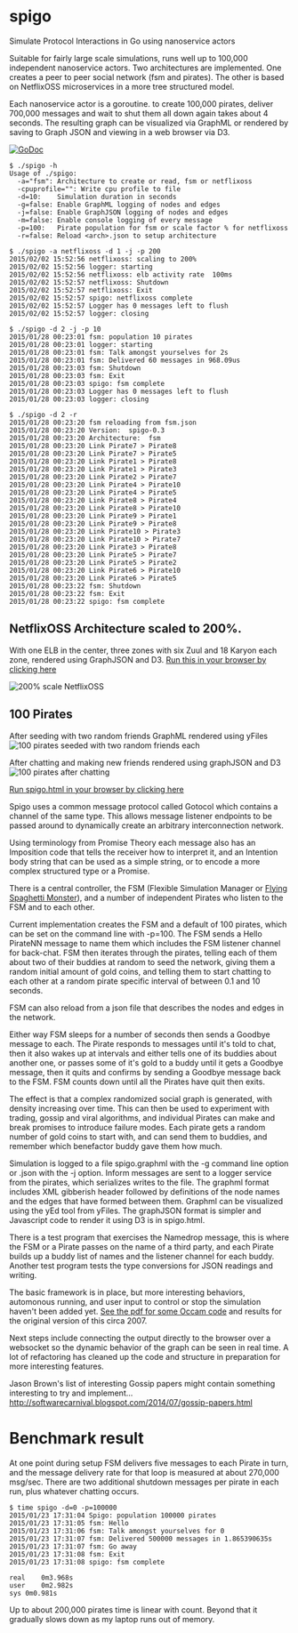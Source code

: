 spigo
=====

Simulate Protocol Interactions in Go using nanoservice actors

Suitable for fairly large scale simulations, runs well up to 100,000 independent nanoservice actors. Two architectures are implemented. One creates a peer to peer social network (fsm and pirates). The other is based on NetflixOSS microservices in a more tree structured model.

Each nanoservice actor is a goroutine. to create 100,000 pirates, deliver 700,000 messages and wait to shut them all down again takes about 4 seconds. The resulting graph can be visualized via GraphML or rendered by saving to Graph JSON and viewing in a web browser via D3.

[![GoDoc](https://godoc.org/github.com/adrianco/spigo?status.svg)](https://godoc.org/github.com/adrianco/spigo)

```
$ ./spigo -h
Usage of ./spigo:
  -a="fsm": Architecture to create or read, fsm or netflixoss
  -cpuprofile="": Write cpu profile to file
  -d=10:    Simulation duration in seconds
  -g=false: Enable GraphML logging of nodes and edges
  -j=false: Enable GraphJSON logging of nodes and edges
  -m=false: Enable console logging of every message
  -p=100:   Pirate population for fsm or scale factor % for netflixoss
  -r=false: Reload <arch>.json to setup architecture
  
$ ./spigo -a netflixoss -d 1 -j -p 200
2015/02/02 15:52:56 netflixoss: scaling to 200%
2015/02/02 15:52:56 logger: starting
2015/02/02 15:52:56 netflixoss: elb activity rate  100ms
2015/02/02 15:52:57 netflixoss: Shutdown
2015/02/02 15:52:57 netflixoss: Exit
2015/02/02 15:52:57 spigo: netflixoss complete
2015/02/02 15:52:57 Logger has 0 messages left to flush
2015/02/02 15:52:57 logger: closing

$ ./spigo -d 2 -j -p 10
2015/01/28 00:23:01 fsm: population 10 pirates
2015/01/28 00:23:01 logger: starting
2015/01/28 00:23:01 fsm: Talk amongst yourselves for 2s
2015/01/28 00:23:01 fsm: Delivered 60 messages in 968.09us
2015/01/28 00:23:03 fsm: Shutdown
2015/01/28 00:23:03 fsm: Exit
2015/01/28 00:23:03 spigo: fsm complete
2015/01/28 00:23:03 Logger has 0 messages left to flush
2015/01/28 00:23:03 logger: closing

$ ./spigo -d 2 -r
2015/01/28 00:23:20 fsm reloading from fsm.json
2015/01/28 00:23:20 Version:  spigo-0.3
2015/01/28 00:23:20 Architecture:  fsm
2015/01/28 00:23:20 Link Pirate7 > Pirate8
2015/01/28 00:23:20 Link Pirate7 > Pirate5
2015/01/28 00:23:20 Link Pirate1 > Pirate8
2015/01/28 00:23:20 Link Pirate1 > Pirate3
2015/01/28 00:23:20 Link Pirate2 > Pirate7
2015/01/28 00:23:20 Link Pirate4 > Pirate10
2015/01/28 00:23:20 Link Pirate4 > Pirate5
2015/01/28 00:23:20 Link Pirate8 > Pirate4
2015/01/28 00:23:20 Link Pirate8 > Pirate10
2015/01/28 00:23:20 Link Pirate9 > Pirate1
2015/01/28 00:23:20 Link Pirate9 > Pirate8
2015/01/28 00:23:20 Link Pirate10 > Pirate3
2015/01/28 00:23:20 Link Pirate10 > Pirate7
2015/01/28 00:23:20 Link Pirate3 > Pirate8
2015/01/28 00:23:20 Link Pirate5 > Pirate7
2015/01/28 00:23:20 Link Pirate5 > Pirate2
2015/01/28 00:23:20 Link Pirate6 > Pirate10
2015/01/28 00:23:20 Link Pirate6 > Pirate5
2015/01/28 00:23:22 fsm: Shutdown
2015/01/28 00:23:22 fsm: Exit
2015/01/28 00:23:22 spigo: fsm complete
```

NetflixOSS Architecture scaled to 200%.
-----------
With one ELB in the center, three zones with six Zuul and 18 Karyon each zone, rendered using GraphJSON and D3. [Run this in your browser by clicking here](http://rawgit.com/adrianco/spigo/master/netflixoss.html)

![200% scale NetflixOSS](netflixoss-200-json.png)

100 Pirates 
-----------
After seeding with two random friends GraphML rendered using yFiles
![100 pirates seeded with two random friends each](spigo100x2.png)

After chatting and making new friends rendered using graphJSON and D3
![100 pirates after chatting](spigo-100-json.png)

[Run spigo.html in your browser by clicking here](http://rawgit.com/adrianco/spigo/master/spigo.html)

Spigo uses a common message protocol called Gotocol which contains a channel of the same type. This allows message listener endpoints to be passed around to dynamically create an arbitrary interconnection network.

Using terminology from Promise Theory each message also has an Imposition code that tells the receiver how to interpret it, and an Intention body string that can be used as a simple string, or to encode a more complex structured type or a Promise.

There is a central controller, the FSM (Flexible Simulation Manager or [Flying Spaghetti Monster](http://www.venganza.org/about/)), and a number of independent Pirates who listen to the FSM and to each other.

Current implementation creates the FSM and a default of 100 pirates, which can be set on the command line with -p=100. The FSM sends a Hello PirateNN message to name them which includes the FSM listener channel for back-chat. FSM then iterates through the pirates, telling each of them about two of their buddies at random to seed the network, giving them a random initial amount of gold coins, and telling them to start chatting to each other at a random pirate specific interval of between 0.1 and 10 seconds.

FSM can also reload from a json file that describes the nodes and edges in the network.

Either way FSM sleeps for a number of seconds then sends a Goodbye message to each. The Pirate responds to messages until it's told to chat, then it also wakes up at intervals and either tells one of its buddies about another one, or passes some of it's gold to a buddy until it gets a Goodbye message, then it quits and confirms by sending a Goodbye message back to the FSM. FSM counts down until all the Pirates have quit then exits.

The effect is that a complex randomized social graph is generated, with density increasing over time. This can then be used to experiment with trading, gossip and viral algorithms, and individual Pirates can make and break promises to introduce failure modes. Each pirate gets a random number of gold coins to start with, and can send them to buddies, and remember which benefactor buddy gave them how much.

Simulation is logged to a file spigo.graphml with the -g command line option or <arch>.json with the -j option. Inform messages are sent to a logger service from the pirates, which serializes writes to the file. The graphml format includes XML gibberish header followed by definitions of the node names and the edges that have formed between them. Graphml can be visualized using the yEd tool from yFiles. The graphJSON format is simpler and Javascript code to render it using D3 is in spigo.html.

There is a test program that exercises the Namedrop message, this is where the FSM or a Pirate passes on the name of a third party, and each Pirate builds up a buddy list of names and the listener channel for each buddy. Another test program tests the type conversions for JSON readings and writing.

The basic framework is in place, but more interesting behaviors, automonous running, and user input to control or stop the simulation haven't been added yet. [See the pdf for some Occam code](SkypeSim07.pdf) and results for the original version of this circa 2007.

Next steps include connecting the output directly to the browser over a websocket so the dynamic behavior of the graph can be seen in real time. A lot of refactoring has cleaned up the code and structure in preparation for more interesting features.

Jason Brown's list of interesting Gossip papers might contain something interesting to try and implement... http://softwarecarnival.blogspot.com/2014/07/gossip-papers.html

Benchmark result
================
At one point during setup FSM delivers five messages to each Pirate in turn, and the message delivery rate for that loop is measured at about 270,000 msg/sec. There are two additional shutdown messages per pirate in each run, plus whatever chatting occurs.
```
$ time spigo -d=0 -p=100000
2015/01/23 17:31:04 Spigo: population 100000 pirates
2015/01/23 17:31:05 fsm: Hello
2015/01/23 17:31:06 fsm: Talk amongst yourselves for 0
2015/01/23 17:31:07 fsm: Delivered 500000 messages in 1.865390635s
2015/01/23 17:31:07 fsm: Go away
2015/01/23 17:31:08 fsm: Exit
2015/01/23 17:31:08 spigo: fsm complete

real	0m3.968s
user	0m2.982s
sys	0m0.981s
```

Up to about 200,000 pirates time is linear with count. Beyond that it gradually slows down as my laptop runs out of memory.

